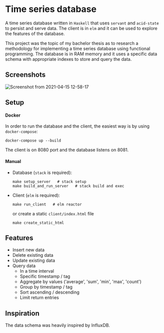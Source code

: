 # Time series database
A time series database written in `Haskell` that uses `servant` and `acid-state` to persist and serve data. The client is in `elm` and it can be used to explore the features of the database.

This project was the topic of my bachelor thesis as to research a methodology for implementing a time series database using functional programming. The database is in RAM memory and it uses a specific data schema with appropriate indexes to store and query the data.

## Screenshots
![Screenshot from 2021-04-15 12-58-17](https://user-images.githubusercontent.com/39745825/114858844-47f3cc00-9dea-11eb-9ab1-d6dc9889eeeb.png)

## Setup
#### Docker
In order to run the database and the client, the easiest way is by using `docker-compose`:
```
docker-compose up --build
```
The client is on 8080 port and the database listens on 8081.
#### Manual
* Database (`stack` is required):
  ```
  make setup_server   # stack setup
  make build_and_run_server   # stack build and exec
  ```
* Client (`elm` is required):
  ```
  make run_client   # elm reactor
  ```
  or create a static `client/index.html` file
  ```
  make create_static_html
  ```

## Features
* Insert new data
* Delete existing data
* Update existing data
* Query data
  * In a time interval
  * Specific timestamp / tag
  * Aggregate by values ('average', 'sum', 'min', 'max', 'count')
  * Group by timestamp / tag
  * Sort ascending / descending
  * Limit return entries

## Inspiration
The data schema was heavily inspired by InfluxDB.
